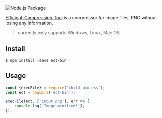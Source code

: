 ![Node.js Package](https://github.com/CT1994/ect-bin/workflows/Node.js%20Package/badge.svg)

[Efficient-Compression-Tool](https://github.com/fhanau/Efficient-Compression-Tool) is a compressor for image files, PNG without losing any information.

> currently only supports Windows, Linux, Mac OS

## Install

```
$ npm install -save ect-bin
```

## Usage

```js
const {execFile} = require('child_process');
const ect = require('ect-bin');

execFile(ect, ['input.png'], err => {
    console.log('Image minified!');
});
```
